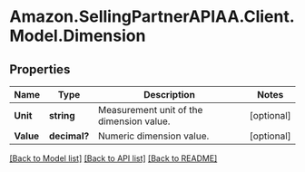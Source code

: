 # Amazon.SellingPartnerAPIAA.Client.Model.Dimension
## Properties

Name | Type | Description | Notes
------------ | ------------- | ------------- | -------------
**Unit** | **string** | Measurement unit of the dimension value. | [optional] 
**Value** | **decimal?** | Numeric dimension value. | [optional] 

[[Back to Model list]](../README.md#documentation-for-models) [[Back to API list]](../README.md#documentation-for-api-endpoints) [[Back to README]](../README.md)

